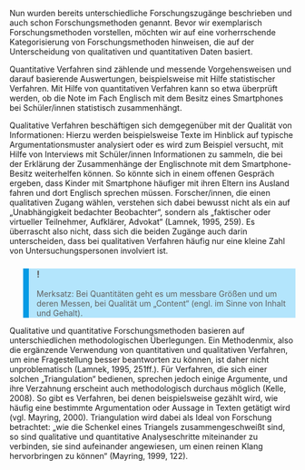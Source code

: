 Nun wurden bereits unterschiedliche Forschungszugänge beschrieben und auch schon Forschungsmethoden genannt. Bevor wir exemplarisch Forschungsmethoden vorstellen, möchten wir auf eine vorherrschende Kategorisierung von Forschungsmethoden hinweisen, die auf der Unterscheidung von qualitativen und quantitativen Daten basiert.

Quantitative Verfahren sind zählende und messende Vorgehensweisen und darauf basierende Auswertungen, beispielsweise mit Hilfe statistischer Verfahren. Mit Hilfe von quantitativen Verfahren kann so etwa überprüft werden, ob die Note im Fach Englisch mit dem Besitz eines Smartphones bei Schüler/innen statistisch zusammenhängt.

Qualitative Verfahren beschäftigen sich demgegenüber mit der Qualität von Informationen: Hierzu werden beispielsweise Texte im Hinblick auf typische Argumentationsmuster analysiert oder es wird zum Beispiel versucht, mit Hilfe von Interviews mit Schüler/innen Informationen zu sammeln, die bei der Erklärung der Zusammenhänge der Englischnote mit dem Smartphone-Besitz weiterhelfen können. So könnte sich in einem offenen Gespräch ergeben, dass Kinder mit Smartphone häufiger mit ihren Eltern ins Ausland fahren und dort Englisch sprechen müssen. Forscher/innen, die einen qualitativen Zugang wählen, verstehen sich dabei bewusst nicht als ein auf „Unabhängigkeit bedachter Beobachter“, sondern als „faktischer oder virtueller Teilnehmer, Aufklärer, Advokat“ (Lamnek, 1995, 259). Es überrascht also nicht, dass sich die beiden Zugänge auch darin unterscheiden, dass bei qualitativen Verfahren häufig nur eine kleine Zahl von Untersuchungspersonen involviert ist.

<blockquote style="background: #B3E5FC; border-left: 10px solid #039BE5">

### !

Merksatz: Bei Quantitäten geht es um messbare Größen und um deren Messen, bei Qualität um „Content“ (engl. im Sinne von Inhalt und Gehalt).

</blockquote>

Qualitative und quantitative Forschungsmethoden basieren auf unterschiedlichen methodologischen Überlegungen. Ein Methodenmix, also die ergänzende Verwendung von quantitativen und qualitativen Verfahren, um eine Fragestellung besser beantworten zu können, ist daher nicht unproblematisch (Lamnek, 1995, 251ff.). Für Verfahren, die sich einer solchen „Triangulation“ bedienen, sprechen jedoch einige Argumente, und ihre Verzahnung erscheint auch methodologisch durchaus möglich (Kelle, 2008). So gibt es Verfahren, bei denen beispielsweise gezählt wird, wie häufig eine bestimmte Argumentation oder Aussage in Texten getätigt wird (vgl. Mayring, 2000). Triangulation wird dabei als Ideal von Forschung betrachtet: „wie die Schenkel eines Triangels zusammengeschweißt sind, so sind qualitative und quantitative Analyseschritte miteinander zu verbinden, sie sind aufeinander angewiesen, um einen reinen Klang hervorbringen zu können“ (Mayring, 1999, 122).
